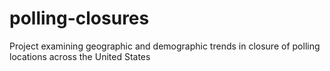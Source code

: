 # polling-closures
Project examining geographic and demographic trends in closure of polling locations across the United States
